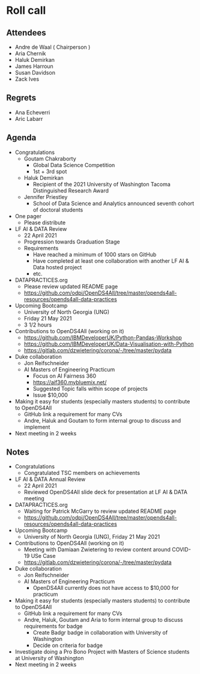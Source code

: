 # Roll call
## Attendees

- Andre de Waal ( Chairperson )
- Aria Chernik
- Haluk Demirkan
- James Harroun
- Susan Davidson
- Zack Ives

## Regrets

- Ana Echeverri
- Aric Labarr

## Agenda

- Congratulations
  - Goutam Chakraborty
    - Global Data Science Competition
    - 1st + 3rd spot
   - Haluk Demirkan
     - Recipient of the 2021 University of Washington Tacoma Distinguished Research Award
   - Jennifer Priestley
     - School of Data Science and Analytics announced seventh cohort of doctoral students
- One pager 
  - Please distribute
- LF AI & DATA Review
  - 22 April 2021
  - Progression towards Graduation Stage
  - Requirements
    - Have reached a minimum of 1000 stars on GitHub
    - Have completed at least one collaboration with another LF AI & Data hosted project
    - etc.
- DATAPRACTICES.org
  - Please review updated README page 
  - https://github.com/odpi/OpenDS4All/tree/master/opends4all-resources/opends4all-data-practices
- Upcoming Bootcamp 
  - University of North Georgia (UNG)
  - Friday 21 May 2021
  - 3 1/2 hours
- Contributions to OpenDS4All (working on it)
  - https://github.com/IBMDeveloperUK/Python-Pandas-Workshop 
  - https://github.com/IBMDeveloperUK/Data-Visualisation-with-Python
  - https://gitlab.com/dzwietering/corona/-/tree/master/pydata
- Duke collaboration
  - Jon Reifschneider 
  - AI Masters of Engineering Practicum
    - Focus on AI Fairness 360 
    - https://aif360.mybluemix.net/
    - Suggested Topic falls within scope of projects
    - Issue $10,000 
- Making it easy for students (especially masters students) to contribute to OpenDS4All 
  - GitHub link a requirement for many CVs
  - Andre, Haluk and Goutam to form internal group to discuss and implement  
- Next meeting in 2 weeks

## Notes

- Congratulations
  - Congratulated TSC members on achievements
- LF AI & DATA Annual Review
  - 22 April 2021
  - Reviewed OpenDS4All slide deck for presentation at LF AI & DATA meeting
- DATAPRACTICES.org
  - Waiting for Patrick McGarry to review updated README page 
  - https://github.com/odpi/OpenDS4All/tree/master/opends4all-resources/opends4all-data-practices
- Upcoming Bootcamp 
  - University of North Georgia (UNG), Friday 21 May 2021
- Contributions to OpenDS4All (working on it)
  - Meeting with Damiaan Zwietering to review content around COVID-19 USe Case
  - https://gitlab.com/dzwietering/corona/-/tree/master/pydata
- Duke collaboration
  - Jon Reifschneider 
  - AI Masters of Engineering Practicum
    - OpenDS4All currently does not have access to $10,000 for practicum 
- Making it easy for students (especially masters students) to contribute to OpenDS4All 
  - GitHub link a requirement for many CVs
  - Andre, Haluk, Goutam and Aria to form internal group to discuss requirements for badge
    - Create Badgr badge in collaboration with University of Washington
    - Decide on criteria for badge
- Investigate doing a Pro Bono Project with Masters of Science students at University of Washington 
- Next meeting in 2 weeks

